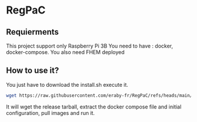 # RegPaC
## Requierments
This project support only Raspberry Pi 3B
You need to have : docker, docker-compose.
You also need FHEM deployed

## How to use it?
You just have to download the install.sh execute it.

```bash
wget https://raw.githubusercontent.com/eraby-fr/RegPaC/refs/heads/main/install.sh
```

It will wget the release tarball, extract the docker compose file and initial configuration, pull images and run it.